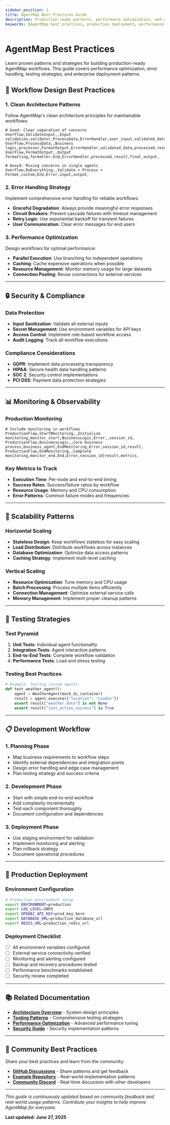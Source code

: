 ```yaml
---
sidebar_position: 1
title: AgentMap Best Practices Guide
description: Production-ready patterns, performance optimization, and enterprise deployment strategies for AgentMap workflows.
keywords: [AgentMap best practices, production deployment, performance optimization, enterprise patterns, workflow design]
---
```


# AgentMap Best Practices

Learn proven patterns and strategies for building production-ready AgentMap workflows. This guide covers performance optimization, error handling, testing strategies, and enterprise deployment patterns.

## 🎯 Workflow Design Best Practices

### 1. **Clean Architecture Patterns**
Follow AgentMap's clean architecture principles for maintainable workflows:

```csv
# Good: Clear separation of concerns
UserFlow,ValidateInput,,Input validation,validator,ProcessData,ErrorHandler,user_input,validated_data,
UserFlow,ProcessData,,Business logic,processor,FormatOutput,ErrorHandler,validated_data,processed_result,
UserFlow,FormatOutput,,Output formatting,formatter,End,ErrorHandler,processed_result,final_output,

# Avoid: Mixing concerns in single agents
UserFlow,DoEverything,,Validate + Process + Format,custom,End,Error,input,output,
```

### 2. **Error Handling Strategy**
Implement comprehensive error handling for reliable workflows:

- **Graceful Degradation**: Always provide meaningful error responses
- **Circuit Breakers**: Prevent cascade failures with timeout management
- **Retry Logic**: Use exponential backoff for transient failures
- **User Communication**: Clear error messages for end users

### 3. **Performance Optimization**
Design workflows for optimal performance:

- **Parallel Execution**: Use branching for independent operations
- **Caching**: Cache expensive operations when possible
- **Resource Management**: Monitor memory usage for large datasets
- **Connection Pooling**: Reuse connections for external services

---

## 🔒 Security & Compliance

### Data Protection
- **Input Sanitization**: Validate all external inputs
- **Secret Management**: Use environment variables for API keys
- **Access Control**: Implement role-based workflow access
- **Audit Logging**: Track all workflow executions

### Compliance Considerations
- **GDPR**: Implement data processing transparency
- **HIPAA**: Secure health data handling patterns
- **SOC 2**: Security control implementations
- **PCI DSS**: Payment data protection strategies

---

## 📊 Monitoring & Observability

### Production Monitoring
```csv
# Include monitoring in workflows
ProductionFlow,StartMonitoring,,Initialize monitoring,monitor_start,BusinessLogic,Error,,session_id,
ProductionFlow,BusinessLogic,,Core business process,business_agent,EndMonitoring,Error,session_id,result,
ProductionFlow,EndMonitoring,,Complete monitoring,monitor_end,End,Error,session_id|result,metrics,
```

### Key Metrics to Track
- **Execution Time**: Per-node and end-to-end timing
- **Success Rates**: Success/failure ratios by workflow
- **Resource Usage**: Memory and CPU consumption
- **Error Patterns**: Common failure modes and frequencies

---

## 🚀 Scalability Patterns

### Horizontal Scaling
- **Stateless Design**: Keep workflows stateless for easy scaling
- **Load Distribution**: Distribute workflows across instances
- **Database Optimization**: Optimize data access patterns
- **Caching Strategy**: Implement multi-level caching

### Vertical Scaling
- **Resource Optimization**: Tune memory and CPU usage
- **Batch Processing**: Process multiple items efficiently
- **Connection Management**: Optimize external service calls
- **Memory Management**: Implement proper cleanup patterns

---

## 🧪 Testing Strategies

### Test Pyramid
1. **Unit Tests**: Individual agent functionality
2. **Integration Tests**: Agent interaction patterns
3. **End-to-End Tests**: Complete workflow validation
4. **Performance Tests**: Load and stress testing

### Testing Best Practices
```python
# Example: Testing custom agents
def test_weather_agent():
    agent = WeatherAgent(mock_di_container)
    result = agent.execute({"location": "London"})
    assert result["weather_data"] is not None
    assert result["last_action_success"] is True
```

---

## 📋 Development Workflow

### 1. **Planning Phase**
- Map business requirements to workflow steps
- Identify external dependencies and integration points
- Design error handling and edge case management
- Plan testing strategy and success criteria

### 2. **Development Phase**
- Start with simple end-to-end workflow
- Add complexity incrementally
- Test each component thoroughly
- Document configuration and dependencies

### 3. **Deployment Phase**
- Use staging environment for validation
- Implement monitoring and alerting
- Plan rollback strategy
- Document operational procedures

---

## 🔧 Production Deployment

### Environment Configuration
```bash
# Production environment setup
export ENVIRONMENT=production
export LOG_LEVEL=INFO
export OPENAI_API_KEY=prod_key_here
export DATABASE_URL=production_database_url
export REDIS_URL=production_redis_url
```

### Deployment Checklist
- [ ] All environment variables configured
- [ ] External service connectivity verified
- [ ] Monitoring and alerting configured
- [ ] Backup and recovery procedures tested
- [ ] Performance benchmarks established
- [ ] Security review completed

---

## 📚 Related Documentation

- **[Architecture Overview](../../advanced/architecture/clean-architecture-overview)** - System design principles
- **[Testing Patterns](../operations/testing-patterns)** - Comprehensive testing strategies
- **[Performance Optimization](../advanced/performance)** - Advanced performance tuning
- **[Security Guide](../advanced/security)** - Security implementation patterns

---

## 🤝 Community Best Practices

Share your best practices and learn from the community:

- **[GitHub Discussions](https://github.com/jwwelbor/AgentMap/discussions)** - Share patterns and get feedback
- **[Example Repository](https://github.com/jwwelbor/AgentMap-Examples)** - Real-world implementation patterns
- **[Community Discord](https://discord.gg/agentmap)** - Real-time discussion with other developers

---

*This guide is continuously updated based on community feedback and real-world usage patterns. Contribute your insights to help improve AgentMap for everyone.*

**Last updated: June 27, 2025**
